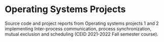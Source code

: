 # Operating Systems Projects
Source code and project reports from Operating systems projects 1 and 2 implementing Inter-process communication, process synchronization, mutual exclusion and scheduling (CEID 2021-2022 Fall semester course).
